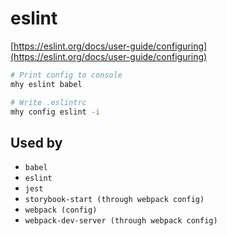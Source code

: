 # eslint

[https://eslint.org/docs/user-guide/configuring](https://eslint.org/docs/user-guide/configuring)

```bash
# Print config to console
mhy eslint babel

# Write .eslintrc
mhy config eslint -i
```

## Used by

* `babel`
* `eslint`
* `jest`
* `storybook-start (through webpack config)`
* `webpack (config)`
* `webpack-dev-server (through webpack config)`

